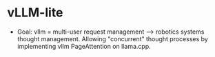 # vLLM-lite

- Goal: vllm = multi-user request management --> robotics systems thought management.
Allowing "concurrent" thought processes by implementing vllm PageAttention on llama.cpp. 

